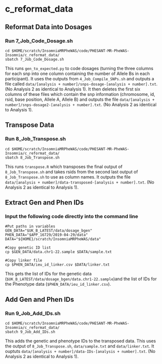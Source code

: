 # c_reformat_data
## Reformat Data into Dosages
### Run 7_Job_Code_Dosage.sh
```
cd $HOME/scratch/InsomniaMRPheWAS/code/PHESANT-MR-PheWAS-Insomnia/c_reformat_data/
sbatch 7_Job_Code_Dosage.sh
```
This runs `gen_to_expected.py` to code dosages (turning the three columns for each snp into one column containing the number of Allele Bs in each participant).
It uses the outputs from `4_Job_Compile_SNPs.sh` and outputs a file called `data/[analysis + number]/snps-dosage-[analysis + number].txt`.(No Analysis 2 as identical to Analysis 1).
It then deletes the first six columns of these files which contain the snp information (chromosome, id, rsid, base position, Allele A, Allele B) and outputs the file `data/[analysis + number]/snps-dosage2-[analysis + number].txt`. (No Analysis 2 as identical to Analysis 1).
## Transpose Data
### Run 8_Job_Transpose.sh
```
cd $HOME/scratch/InsomniaMRPheWAS/code/PHESANT-MR-PheWAS-Insomnia/c_reformat_data/
sbatch 8_Job_Transpose.sh
```
This runs `transpose.R` which transposes the final output of `8_Job_Transpose.sh` and takes rsids from the second last output of `8_Job_Transpose.sh` to use as column names.
It outputs the file `data/[analysis + number]/data-transposed-[analysis + number].txt`. (No Analysis 2 as identical to Analysis 1).
## Extract Gen and Phen IDs
### Input the following code directly into the command line
```
#Put paths in variables
GEN_DATA="$UK_B_LATEST/data/dosage_bgen"
PHEN_DATA="$APP_16729/2019-04-29/data"
DATA="${HOME}/scratch/InsomniaMRPheWAS/data"

#Copy genetic ID list
cp $GEN_DATA/data.chr1-22.sample $DATA/sample.txt

#Copy linker file
cp $PHEN_DATA/ieu_id_linker.csv $DATA/linker.txt
```
This gets the list of IDs for the genetic data (`$UK_B_LATEST/data/dosage_bgen/data.chr1-22.sample`)and the list of IDs for the Phenotype data (`$PHEN_DATA/ieu_id_linker.csv`).
## Add Gen and Phen IDs
### Run 9_Job_Add_IDs.sh
```
cd $HOME/scratch/InsomniaMRPheWAS/code/PHESANT-MR-PheWAS-Insomnia/c_reformat_data/
sbatch 9_Job_Add_IDs.sh
```
This adds the genetic and phenotype IDs to the transposed data.
This uses the output of `8_Job_Transpose.sh`, `data/sample.txt` and `data/linker.txt`.
It ouptuts `data/[analysis + number]/data-IDs-[analysis + number].txt`. (No Analysis 2 as identical to Analysis 1).
